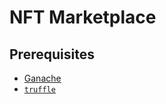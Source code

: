 # NFT Marketplace

## Prerequisites

* [Ganache](https://trufflesuite.com/ganache/)
* [`truffle`](https://github.com/trufflesuite/truffle)
